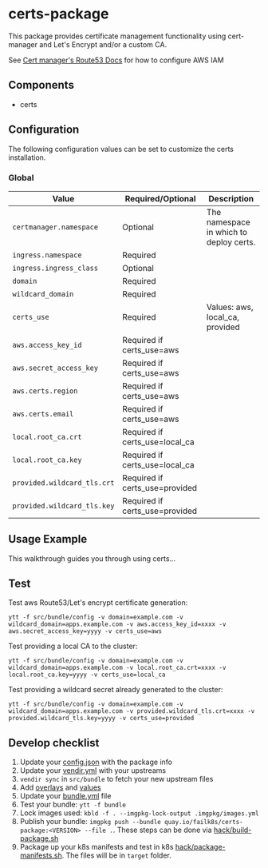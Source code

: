 # certs-package

This package provides certificate management functionality using cert-manager and Let's Encrypt and/or a custom CA.

See [Cert manager's Route53 Docs](https://docs.cert-manager.io/en/release-0.11/tasks/issuers/setup-acme/dns01/route53.html) for how to configure AWS IAM

## Components

* certs

## Configuration

The following configuration values can be set to customize the certs installation.

### Global

| Value | Required/Optional | Description |
|-------|-------------------|-------------|
| `certmanager.namespace` | Optional | The namespace in which to deploy certs. |
| `ingress.namespace` | Required | |
| `ingress.ingress_class` | Optional | |
| `domain` | Required | |
| `wildcard_domain` | Required | |
| `certs_use` | Required | Values: aws, local_ca, provided |
| `aws.access_key_id` | Required if certs_use=aws | |
| `aws.secret_access_key` | Required if certs_use=aws | |
| `aws.certs.region` | Required if certs_use=aws | |
| `aws.certs.email` | Required if certs_use=aws | |
| `local.root_ca.crt` | Required if certs_use=local_ca | |
| `local.root_ca.key` | Required if certs_use=local_ca | |
| `provided.wildcard_tls.crt` | Required if certs_use=provided | |
| `provided.wildcard_tls.key` | Required if certs_use=provided | |

## Usage Example

This walkthrough guides you through using certs...

## Test

Test aws Route53/Let's encrypt certificate generation:
```
ytt -f src/bundle/config -v domain=example.com -v wildcard_domain=apps.example.com -v aws.access_key_id=xxxx -v aws.secret_access_key=yyyy -v certs_use=aws
```

Test providing a local CA to the cluster:
```
ytt -f src/bundle/config -v domain=example.com -v wildcard_domain=apps.example.com -v local.root_ca.crt=xxxx -v local.root_ca.key=yyyy -v certs_use=local_ca
```


Test providing a wildcard secret already generated to the cluster:
```
ytt -f src/bundle/config -v domain=example.com -v wildcard_domain=apps.example.com -v provided.wildcard_tls.crt=xxxx -v provided.wildcard_tls.key=yyyy -v certs_use=provided
```

## Develop checklist

1. Update your [config.json](./config.json) with the package info
2. Update your [vendir.yml](./src/bundle/vendir.yml) with your upstreams
3. `vendir sync` in `src/bundle` to fetch your new upstream files
4. Add [overlays](./src/bundle/config/overlays/) and [values](./src/bundle/config/values.yaml)
5. Update your [bundle.yml](./src/bundle/.imgpkg/bundle.yml) file
6. Test your bundle: `ytt -f bundle`
7. Lock images used: `kbld -f . --imgpkg-lock-output .imgpkg/images.yml`
8. Publish your bundle: `imgpkg push --bundle quay.io/failk8s/certs-package:<VERSION> --file .`. These steps can be done via [hack/build-package.sh](./hack/build-package.sh)
9. Package up your k8s manifests and test in k8s [hack/package-manifests.sh](./hack/package-manifests.sh). The files will be in `target` folder.